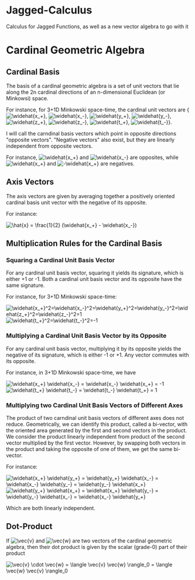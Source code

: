 # Jagged-Calculus
Calculus for Jagged Functions, as well as a new vector algebra to go with it

# Cardinal Geometric Algebra

## Cardinal Basis
The basis of a cardinal geometric algebra is a set of unit vectors that lie along the 2n cardinal directions of an n-dimensional Euclidean (or Minkowsi) space.

For instance, for 3+1D Minkowski space-time, the cardinal unit vectors are {<img src="https://latex.codecogs.com/gif.latex?\widehat{x_&plus;}" title="\widehat{x_+}" />, <img src="https://latex.codecogs.com/gif.latex?\widehat{x_-}" title="\widehat{x_-}" />, <img src="https://latex.codecogs.com/gif.latex?\widehat{y_&plus;}" title="\widehat{y_+}" />, <img src="https://latex.codecogs.com/gif.latex?\widehat{y_-}" title="\widehat{y_-}" />, <img src="https://latex.codecogs.com/gif.latex?\widehat{z_&plus;}" title="\widehat{z_+}" />, <img src="https://latex.codecogs.com/gif.latex?\widehat{z_-}" title="\widehat{z_-}" />, <img src="https://latex.codecogs.com/gif.latex?\widehat{t_&plus;}" title="\widehat{t_+}" />, <img src="https://latex.codecogs.com/gif.latex?\widehat{t_-}" title="\widehat{t_-}" />}.

I will call the carndinal basis vectors which point in opposite directions "opposite vectors".  "Negative vectors" also exist, but they are linearly independent from opposite vectors.

For instance, <img src="https://latex.codecogs.com/gif.latex?\widehat{x_&plus;}" title="\widehat{x_+}" /> and <img src="https://latex.codecogs.com/gif.latex?\widehat{x_-}" title="\widehat{x_-}" /> are opposites, while <img src="https://latex.codecogs.com/gif.latex?\widehat{x_&plus;}" title="\widehat{x_+}" /> and <img src="https://latex.codecogs.com/gif.latex?-\widehat{x_&plus;}" title="-\widehat{x_+}" /> are negatives.

## Axis Vectors

The axis vectors are given by averaging together a positively oriented cardinal basis unit vector with the negative of its opposite.

For instance:

<img src="https://latex.codecogs.com/gif.latex?\hat{x}&space;=&space;\frac{1}{2}&space;(\widehat{x_&plus;}&space;-&space;\widehat{x_-})" title="\hat{x} = \frac{1}{2} (\widehat{x_+} - \widehat{x_-})" />


## Multiplication Rules for the Cardinal Basis

### Squaring a Cardinal Unit Basis Vector

For any cardinal unit basis vector, squaring it yields its signature, which is either +1 or -1.  Both a cardinal unit basis vector and its opposite have the same signature.

For instance, for 3+1D Minkowski space-time:

<img src="https://latex.codecogs.com/gif.latex?\widehat{x_&plus;}^2=\widehat{x_-}^2=\widehat{y_&plus;}^2=\widehat{y_-}^2=\widehat{z_&plus;}^2=\widehat{z_-}^2=1" title="\widehat{x_+}^2=\widehat{x_-}^2=\widehat{y_+}^2=\widehat{y_-}^2=\widehat{z_+}^2=\widehat{z_-}^2=1" />

<img src="https://latex.codecogs.com/gif.latex?\widehat{t_&plus;}^2=\widehat{t_-}^2=-1" title="\widehat{t_+}^2=\widehat{t_-}^2=-1" />

### Multiplying a Cardinal Unit Basis Vector by its Opposite

For any cardinal unit basis vector, multiplying it by its opposite yields the negative of its signature, which is either -1 or +1.  Any vector commutes with its opposite.

For instance, in 3+1D Minkowski space-time, we have

<img src="https://latex.codecogs.com/gif.latex?\widehat{x_&plus;}&space;\widehat{x_-}&space;=&space;\widehat{x_-}&space;\widehat{x_&plus;}&space;=&space;-1" title="\widehat{x_+} \widehat{x_-} = \widehat{x_-} \widehat{x_+} = -1" />

<img src="https://latex.codecogs.com/gif.latex?\widehat{t_&plus;}&space;\widehat{t_-}&space;=&space;\widehat{t_-}&space;\widehat{t_&plus;}&space;=&space;1" title="\widehat{t_+} \widehat{t_-} = \widehat{t_-} \widehat{t_+} = 1" />

### Multiplying two Cardinal Unit Basis Vectors of Different Axes

The product of two carndinal unit basis vectors of different axes does not reduce.  Geometrically, we can identify this product, called a bi-vector, with the oriented area generated by the first and second vectors in the product.  We consider the product linearly independent from product of the second vector multiplied by the first vector.  However, by swapping both vectors in the product and taking the opposite of one of them, we get the same bi-vector.

For instance:

<img src="https://latex.codecogs.com/gif.latex?\widehat{x_&plus;}&space;\widehat{y_&plus;}&space;=&space;\widehat{y_&plus;}&space;\widehat{x_-}&space;=&space;\widehat{x_-}&space;\widehat{y_-}&space;=&space;\widehat{y_-}&space;\widehat{x_&plus;}" title="\widehat{x_+} \widehat{y_+} = \widehat{y_+} \widehat{x_-} = \widehat{x_-} \widehat{y_-} = \widehat{y_-} \widehat{x_+}" />

<img src="https://latex.codecogs.com/gif.latex?\widehat{y_&plus;}&space;\widehat{x_&plus;}&space;=&space;\widehat{x_&plus;}&space;\widehat{y_-}&space;=&space;\widehat{y_-}&space;\widehat{x_-}&space;=&space;\widehat{x_-}&space;\widehat{y_&plus;}" title="\widehat{y_+} \widehat{x_+} = \widehat{x_+} \widehat{y_-} = \widehat{y_-} \widehat{x_-} = \widehat{x_-} \widehat{y_+}" />

Which are both linearly independent.


## Dot-Product

If <img src="https://latex.codecogs.com/gif.latex?\vec{v}" title="\vec{v}" /> and <img src="https://latex.codecogs.com/gif.latex?\vec{w}" title="\vec{w}" /> are two vectors of the cardinal geometric algebra, then their dot product is given by the scalar (grade-0) part of their product

<img src="https://latex.codecogs.com/gif.latex?\vec{v}&space;\cdot&space;\vec{w}&space;=&space;\langle&space;\vec{v}&space;\vec{w}&space;\rangle_0&space;=&space;\langle&space;\vec{w}&space;\vec{v}&space;\rangle_0" title="\vec{v} \cdot \vec{w} = \langle \vec{v} \vec{w} \rangle_0 = \langle \vec{w} \vec{v} \rangle_0" />

